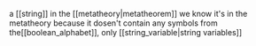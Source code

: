 a [[string]] in the [[metatheory|metatheorem]]
we know it's in the metatheory because it dosen't contain any symbols from the[[boolean_alphabet]], only [[string_variable|string variables]]